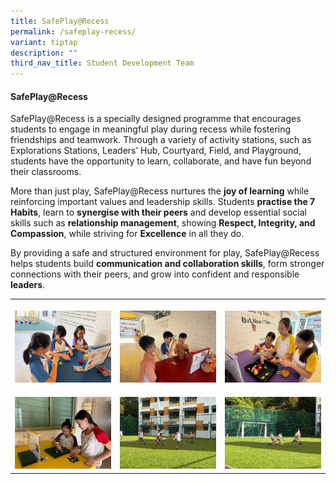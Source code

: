 ```yaml
---
title: SafePlay@Recess
permalink: /safeplay-recess/
variant: tiptap
description: ""
third_nav_title: Student Development Team
---
```

<h4><strong>SafePlay@Recess</strong></h4>
<p>SafePlay@Recess is a specially designed programme that encourages students
to engage in meaningful play during recess while fostering friendships
and teamwork. Through a variety of activity stations, such as Explorations
Stations, Leaders’ Hub, Courtyard, Field, and Playground, students have
the opportunity to learn, collaborate, and have fun beyond their classrooms.</p>
<p>More than just play, SafePlay@Recess nurtures the <strong>joy of learning</strong> while
reinforcing important values and leadership skills. Students <strong>practise the 7 Habits</strong>,
learn to <strong>synergise with their peers</strong> and develop essential
social skills such as <strong>relationship management</strong>, showing <strong>Respect, Integrity, and Compassion</strong>,
while striving for <strong>Excellence</strong> in all they do.</p>
<p>By providing a safe and structured environment for play, SafePlay@Recess
helps students build <strong>communication and collaboration skills</strong>,
form stronger connections with their peers, and grow into confident and
responsible <strong>leaders</strong>.</p>
<table style="minWidth: 75px">
<colgroup>
<col>
<col>
<col>
</colgroup>
<tbody>
<tr>
<th rowspan="1" colspan="1">
<p></p>
<div class="isomer-image-wrapper">
<img style="width: 100%" height="auto" width="100%" alt="" src="/images/Exploration_01.jpg">
</div>
</th>
<th rowspan="1" colspan="1">
<p></p>
<div class="isomer-image-wrapper">
<img style="width: 100%" height="auto" width="100%" alt="" src="/images/Exploration_02.jpg">
</div>
</th>
<th rowspan="1" colspan="1">
<p></p>
<div class="isomer-image-wrapper">
<img style="width: 100%" height="auto" width="100%" alt="" src="/images/Exploration_04.jpg">
</div>
</th>
</tr>
<tr>
<td rowspan="1" colspan="1">
<p></p>
<div class="isomer-image-wrapper">
<img style="width: 100%" height="auto" width="100%" alt="" src="/images/Exploration_03.jpg">
</div>
</td>
<td rowspan="1" colspan="1">
<p></p>
<div class="isomer-image-wrapper">
<img style="width: 100%" height="auto" width="100%" alt="" src="/images/Field_01.jpg">
</div>
</td>
<td rowspan="1" colspan="1">
<p></p>
<div class="isomer-image-wrapper">
<img style="width: 100%" height="auto" width="100%" alt="" src="/images/Field_02.jpg">
</div>
</td>
</tr>
</tbody>
</table>
<p></p>